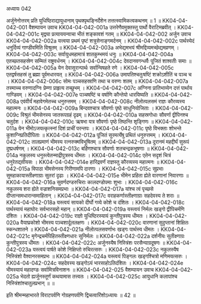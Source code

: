 अध्यायः 042

अर्जुनेनोत्तरम् प्रति युधिष्ठिराद्यायुधानाम् पृथक्पृथङ्निर्देशेन तत्तत्स्वामिकत्वकथनम् ॥ 1 ॥
KK04-04-042-001	वैशम्पायन उवाच 
KK04-04-042-001a	उत्तरेणैवमुक्तस्तु पार्थो वैराटिमब्रवीत् ।
KK04-04-042-001c	मृद्व्या प्रत्याययन्वाचा भीतं शङ्कावशं गतम् ॥
KK04-04-042-002	अर्जुन उवाच 
KK04-04-042-002a	यत्त्वया प्रथमं पृष्टं शत्रुसेनाङ्गमर्दनम् ।
KK04-04-042-002c	पार्थस्येदं धनुर्दिव्यं गाण्डीवमिति विश्रुतम् ॥
KK04-04-042-003a	अभेद्यमभयं श्रीमद्दिव्यमच्छेद्यमव्रणम् ।
KK04-04-042-003c	सर्वायुधमहामात्रं शातकुम्भमयं धनुः ॥
KK04-04-042-004a	एतच्छतसहस्रेण सम्मितं राष्ट्रवर्धनम् ।
KK04-04-042-004c	देवदानवगन्धर्वैः पूजितं शाश्वतीः समाः ॥
KK04-04-042-005a	येन देवासुरान्पार्थः सर्वान्विषहते रणे ।
KK04-04-042-005c	एतद्वर्षसहस्रं तु ब्रह्मा पूर्वमधारयत् ॥
KK04-04-042-006a	उमापतिश्चतुःषष्टिं शक्रोऽशीतिं च पञ्च च ।
KK04-04-042-006c	सोमः पञ्चसहस्राणि तथा च वरुणः शतम् ॥
KK04-04-042-007a	तस्माच्च वरुणादग्निः प्रेम्णा प्राहृत्य तच्छुभम् ।
KK04-04-042-007c	अग्निना प्रातिभाव्येन दत्तं पार्थाय गाण्डिवम् ।
KK04-04-042-007e	पञ्चषष्टिं च वर्षाणि कौन्तेयो धारयिष्यति ॥
KK04-04-042-008a	एवंवीर्यं महावेगमेतच्च धनुरुत्तमम् ।
KK04-04-042-008c	नीलोत्पलसमं राज्ञः कौरव्यस्य महात्मनः ॥
KK04-04-042-009a	बिन्दवश्चात्र सौवर्णाः पृष्ठे साधुनियोजिताः ।
KK04-04-042-009c	विश्रुतं भीमसेनस्य जातरूपग्रहं दृढम् ॥
KK04-04-042-010a	सहस्रगोधाः सौवर्णा द्वीपिनश्च चतुर्दश ।
KK04-04-042-010c	ऋषभा यत्र सौवर्णाः पृष्ठे तिष्ठन्ति शृङ्गिणः ॥
KK04-04-042-011a	येन भीमोऽजयत्कृत्स्नां दिशं प्राचीं परन्तपः ।
KK04-04-042-011c	पृष्ठे विभक्ताः शोभन्ते कुशाग्निप्रतिदीपिताः ॥
KK04-04-042-012a	पूजितं सुरमर्त्येषु प्रथितं धनुरुत्तमम् ।
KK04-04-042-012c	तालप्रमाणं भीमस्य रत्नरुक्मविभूषितम् ॥
KK04-04-042-013a	दुरानमं महद्दीर्घं सुरूपं दुष्प्रधर्षणम् ।
KK04-04-042-013c	बर्हिणश्चात्र सौवर्णाः शतचन्द्रकभूषणाः ॥
KK04-04-042-014a	नकुलस्य धनुस्त्वेतन्माद्रीपुत्रस्य धीमतः ।
KK04-04-042-014c	एतेन सदृशं चित्रं धनुरेतद्यवीयसः ।
KK04-04-042-014e	हारिद्रवर्णं राज्ञस्तु कौरव्यस्य महात्मनः ॥
KK04-04-042-015a	विपाठा भीमसेनस्य गिरीणामपि दारणाः ।
KK04-04-042-015c	सुप्रभाः सुमहाकायास्तीक्ष्णाग्राः सुतरां दृढाः ।
KK04-04-042-015e	भीमेन प्रहिता ह्येते वारणानां निवारणाः ॥
KK04-04-042-016a	सुवर्णदण्डरुचिराः कालदण्डोपमाः शुभाः ।
KK04-04-042-016c	नकुलस्य शरा ह्येते वज्राशनिसमप्रभाः ॥
KK04-04-042-017a	यांश्च त्वं पृच्छसे दीप्तान्समधारान्समाहितान् ।
KK04-04-042-017c	वराहकर्णास्तीक्ष्णाग्राः सहदेवस्य ते शराः ॥
KK04-04-042-018a	यस्त्वयं सायको दीर्घो गव्ये कोशे च दंशितः ।
KK04-04-042-018c	पार्थस्यायं महाघोरः सर्वभारसहो महान् ॥
KK04-04-042-019a	यस्त्वयं निर्मलः खड्गो द्वीपिचर्मणि दंशितः ।
KK04-04-042-019c	राज्ञो युधिष्ठिरस्यायं कुन्तीपुत्रस्य धीमतः ।
KK04-04-042-020a	वैयाघ्रकोशो भीमस्य पञ्चशार्दूललक्षणः ।
KK04-04-042-020c	वारणानां सुदृप्तानां शिक्षितः स्कन्धशातने ॥
KK04-04-042-021a	नीलोत्पलसवर्णाभः खड्गः पार्थस्य धीमतः ।
KK04-04-042-021c	मृगेन्द्रचर्मपिहितस्तीक्ष्णधारः सुनिर्मलः ॥
KK04-04-042-022a	दर्शनीयः सुतीक्ष्णाग्रः कुन्तीपुत्रस्य धीमतः ।
KK04-04-042-022c	अर्जुनस्यैष निस्त्रिंशः परसैन्याग्रदूषणः ॥
KK04-04-042-023a	यस्त्वयं पार्षते कोशे निक्षिप्तो रुचिरत्सरुः ।
KK04-04-042-023c	नकुलस्यैष निस्त्रिंशो वैश्वानरसमप्रभः ॥
KK04-04-042-024a	यस्त्वयं पिङ्गलः खड्गश्चित्रो मणिमयत्सरुः ।
KK04-04-042-024c	सहदेवस्य खड्गोऽयं भारसाहोऽतिदंशितः ।
KK04-04-042-024e	भीमस्यायं महादण्डः सर्वामित्रविनाशनः ॥
KK04-04-042-025	वैशम्पायन उवाच 
KK04-04-042-025a	भेदतो ह्यर्जुनस्तूर्णं कथयामास तत्त्वतः ।
KK04-04-042-025c	आयुधानि कलापांश्च निस्त्रिंशांश्चातुलप्रभान् ॥ ॥

इति श्रीमन्महाभारते विराटपर्वणि गोग्रहणपर्वणि द्विचत्वारिंशोऽध्यायः ॥ 42 ॥
